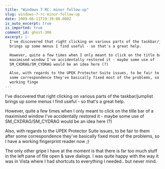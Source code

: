 ```yaml
---
title: "Windows 7 RC: minor follow-up"
slug: windows-7-rc-minor-follow-up
date: 2009-06-11T19:39:00.000Z
is_auto_excerpt: true
is_imported: true
comment_id: ghost-306
excerpt: |-
  I've discovered that right clicking on various parts of the taskbar/jumplist
  brings up some menus I find useful - so that's a great help.

  However, quite a few times when I only meant to click on the title bar of a
  maximised window I've accidentally restored it - maybe some use of
  SM_CXDRAG/SM_CYDRAG would be an idea here (?)

  Also, with regards to the UPEK Protector Suite issues, to be fair to them after
  some correspondence they've basically fixed most of the problems, so I have a
  working finge
---
```


I've discovered that right clicking on various parts of the taskbar/jumplist
brings up some menus I find useful - so that's a great help.

However, quite a few times when I only meant to click on the title bar of a
maximised window I've accidentally restored it - maybe some use of
SM_CXDRAG/SM_CYDRAG would be an idea here (?)

Also, with regards to the UPEK Protector Suite issues, to be fair to them after
some correspondence they've basically fixed most of the problems, so I have a
working fingerprint reader now ;)

The only other gripe I have at the moment is that there is far too much stuff in
the left pane of file open & save dialogs. I was quite happy with the way it was
in Vista where I had shortcuts to everything I needed.. but never mind.
